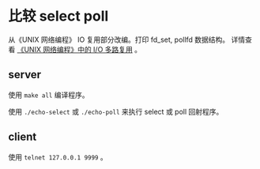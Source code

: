 # 比较 select poll

从《UNIX 网络编程》 IO 复用部分改编。打印 fd_set, pollfd 数据结构。
详情查看 [《UNIX 网络编程》中的 I/O 多路复用](http://mayunfei.net/2019/04/io-multiplexing-in-unp/) 。

## server

使用 `make all` 编译程序。

使用 `./echo-select` 或 `./echo-poll` 来执行 select 或 poll 回射程序。

## client

使用 `telnet 127.0.0.1 9999` 。